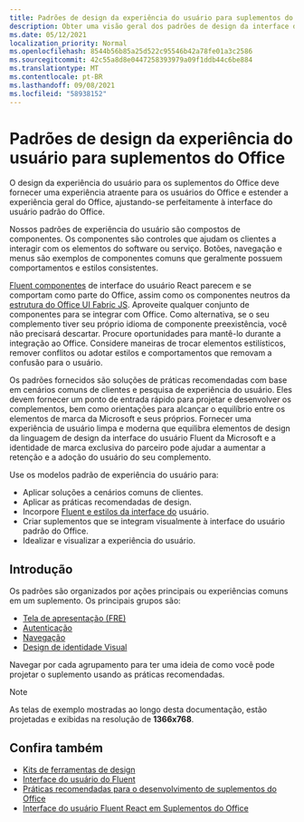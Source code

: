 ```yaml
---
title: Padrões de design da experiência do usuário para suplementos do Office
description: Obter uma visão geral dos padrões de design da interface do usuário para Office de complementos, incluindo padrões de navegação, autenticação, primeira-executar e identidade visual.
ms.date: 05/12/2021
localization_priority: Normal
ms.openlocfilehash: 8544b56b85a25d522c95546b42a78fe01a3c2586
ms.sourcegitcommit: 42c55a8d8e0447258393979a09f1ddb44c6be884
ms.translationtype: MT
ms.contentlocale: pt-BR
ms.lasthandoff: 09/08/2021
ms.locfileid: "58938152"
---
```

# <a name="ux-design-patterns-for-office-add-ins"></a>Padrões de design da experiência do usuário para suplementos do Office

O design da experiência do usuário para os suplementos do Office deve fornecer uma experiência atraente para os usuários do Office e estender a experiência geral do Office, ajustando-se perfeitamente à interface do usuário padrão do Office.  

Nossos padrões de experiência do usuário são compostos de componentes. Os componentes são controles que ajudam os clientes a interagir com os elementos do software ou serviço. Botões, navegação e menus são exemplos de componentes comuns que geralmente possuem comportamentos e estilos consistentes.

[Fluent componentes](using-office-ui-fabric-react.md) de interface do usuário React parecem e se comportam como parte do Office, assim como os componentes neutros da [estrutura do Office UI Fabric JS](fabric-core.md). Aproveite qualquer conjunto de componentes para se integrar com Office. Como alternativa, se o seu complemento tiver seu próprio idioma de componente preexistência, você não precisará descartar. Procure oportunidades para mantê-lo durante a integração ao Office. Considere maneiras de trocar elementos estilísticos, remover conflitos ou adotar estilos e comportamentos que removam a confusão para o usuário.

Os padrões fornecidos são soluções de práticas recomendadas com base em cenários comuns de clientes e pesquisa de experiência do usuário. Eles devem fornecer um ponto de entrada rápido para projetar e desenvolver os complementos, bem como orientações para alcançar o equilíbrio entre os elementos de marca da Microsoft e seus próprios. Fornecer uma experiência de usuário limpa e moderna que equilibra elementos de design da linguagem de design da interface do usuário Fluent da Microsoft e a identidade de marca exclusiva do parceiro pode ajudar a aumentar a retenção e a adoção do usuário do seu complemento.

Use os modelos padrão de experiência do usuário para:

* Aplicar soluções a cenários comuns de clientes.
* Aplicar as práticas recomendadas de design.
* Incorpore [Fluent e estilos da interface do](https://developer.microsoft.com/fluentui#/get-started) usuário.
* Criar suplementos que se integram visualmente à interface do usuário padrão do Office.
* Idealizar e visualizar a experiência do usuário.

## <a name="getting-started"></a>Introdução

Os padrões são organizados por ações principais ou experiências comuns em um suplemento. Os principais grupos são:

* [Tela de apresentação (FRE)](../design/first-run-experience-patterns.md)
* [Autenticação](../design/authentication-patterns.md)
* [Navegação](../design/navigation-patterns.md)
* [Design de identidade Visual](../design/branding-patterns.md)

Navegar por cada agrupamento para ter uma ideia de como você pode projetar o suplemento usando as práticas recomendadas.

> [!NOTE]
> As telas de exemplo mostradas ao longo desta documentação, estão projetadas e exibidas na resolução de **1366x768**.

## <a name="see-also"></a>Confira também

* [Kits de ferramentas de design](design-toolkits.md)
* [Interface do usuário do Fluent](https://developer.microsoft.com/fluentui#)
* [Práticas recomendadas para o desenvolvimento de suplementos do Office](../concepts/add-in-development-best-practices.md)
* [Interface do usuário Fluent React em Suplementos do Office](using-office-ui-fabric-react.md)
